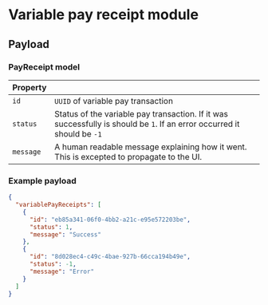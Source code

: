 # Variable pay receipt module

## Payload

### PayReceipt model

| Property  |                                                                                                                         |
|-----------|-------------------------------------------------------------------------------------------------------------------------|
| `id`      | `UUID` of variable pay transaction                                                                                      |
| `status`  | Status of the variable pay transaction. If it was successfully is should be `1`. If an error occurred it should be `-1` |
| `message` | A human readable message explaining how it went. This is excepted to propagate to the UI.                               |

### Example payload

```json
{
  "variablePayReceipts": [
    {
      "id": "eb85a341-06f0-4bb2-a21c-e95e572203be",
      "status": 1,
      "message": "Success"
    },
    {
      "id": "8d028ec4-c49c-4bae-927b-66cca194b49e",
      "status": -1,
      "message": "Error"
    }
  ]
}
```



